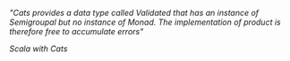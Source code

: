 *"Cats provides a data type called Validated that has an instance of Semigroupal but no instance of Monad. The implementation of product is therefore free to accumulate errors"*

*Scala with Cats*
